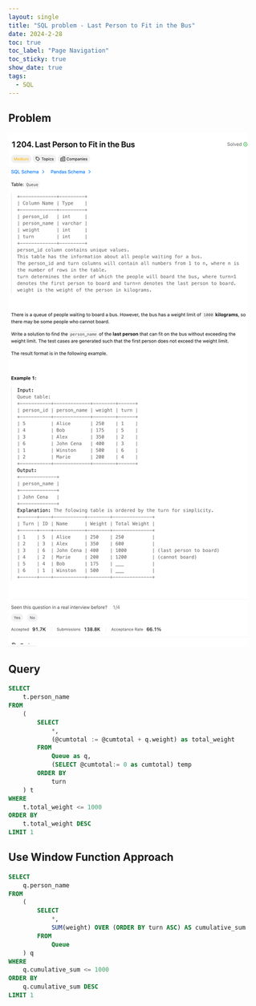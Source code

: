 ```yaml
---
layout: single
title: "SQL problem - Last Person to Fit in the Bus"
date: 2024-2-28
toc: true
toc_label: "Page Navigation"
toc_sticky: true
show_date: true
tags:
  - SQL
---
```


## Problem

[![problem-1204](/assets/images/2024-02-28_19-59-36-problem-1204.png)](/assets/images/2024-02-28_19-59-36-problem-1204.png)

## Query

```sql
SELECT
    t.person_name
FROM
    (
        SELECT
            *,
            (@cumtotal := @cumtotal + q.weight) as total_weight
        FROM
            Queue as q,
            (SELECT @cumtotal:= 0 as cumtotal) temp
        ORDER BY
            turn
    ) t
WHERE
    t.total_weight <= 1000
ORDER BY
    t.total_weight DESC
LIMIT 1
```

## Use Window Function Approach

```sql
SELECT
    q.person_name
FROM
    (
        SELECT
            *,
            SUM(weight) OVER (ORDER BY turn ASC) AS cumulative_sum
        FROM
            Queue
    ) q
WHERE
    q.cumulative_sum <= 1000
ORDER BY
    q.cumulative_sum DESC
LIMIT 1
```
